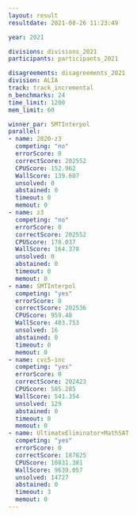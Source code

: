 ```yaml
---
layout: result
resultdate: 2021-08-26 11:23:49

year: 2021

divisions: divisions_2021
participants: participants_2021

disagreements: disagreements_2021
division: ALIA
track: track_incremental
n_benchmarks: 24
time_limit: 1200
mem_limit: 60

winner_par: SMTInterpol
parallel:
- name: 2020-z3
  competing: "no"
  errorScore: 0
  correctScore: 202552
  CPUScore: 152.962
  WallScore: 139.607
  unsolved: 0
  abstained: 0
  timeout: 0
  memout: 0
- name: z3
  competing: "no"
  errorScore: 0
  correctScore: 202552
  CPUScore: 178.037
  WallScore: 164.378
  unsolved: 0
  abstained: 0
  timeout: 0
  memout: 0
- name: SMTInterpol
  competing: "yes"
  errorScore: 0
  correctScore: 202536
  CPUScore: 959.48
  WallScore: 403.753
  unsolved: 16
  abstained: 0
  timeout: 0
  memout: 0
- name: cvc5-inc
  competing: "yes"
  errorScore: 0
  correctScore: 202423
  CPUScore: 585.285
  WallScore: 541.354
  unsolved: 129
  abstained: 0
  timeout: 0
  memout: 0
- name: UltimateEliminator+MathSAT
  competing: "yes"
  errorScore: 0
  correctScore: 187825
  CPUScore: 10831.381
  WallScore: 9639.057
  unsolved: 14727
  abstained: 0
  timeout: 3
  memout: 0
---
```

